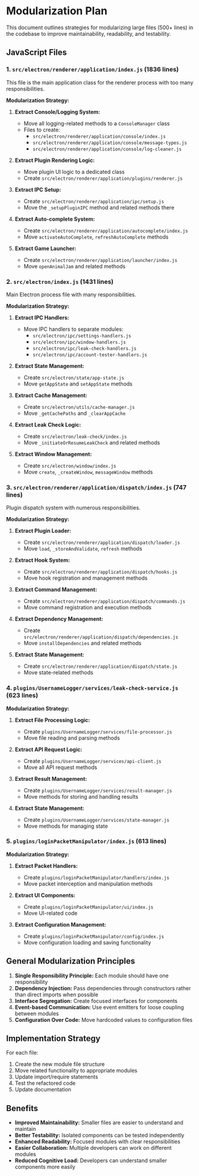 # Modularization Plan

This document outlines strategies for modularizing large files (500+ lines) in the codebase to improve maintainability, readability, and testability.

## JavaScript Files

### 1. `src/electron/renderer/application/index.js` (1836 lines)

This file is the main application class for the renderer process with too many responsibilities.

**Modularization Strategy:**

1. **Extract Console/Logging System:**
   - Move all logging-related methods to a `ConsoleManager` class
   - Files to create:
     - `src/electron/renderer/application/console/index.js`
     - `src/electron/renderer/application/console/message-types.js`
     - `src/electron/renderer/application/console/log-cleaner.js`

2. **Extract Plugin Rendering Logic:**
   - Move plugin UI logic to a dedicated class
   - Create `src/electron/renderer/application/plugins/renderer.js`

3. **Extract IPC Setup:**
   - Create `src/electron/renderer/application/ipc/setup.js`
   - Move the `_setupPluginIPC` method and related methods there

4. **Extract Auto-complete System:**
   - Create `src/electron/renderer/application/autocomplete/index.js`
   - Move `activateAutoComplete`, `refreshAutoComplete` methods

5. **Extract Game Launcher:**
   - Create `src/electron/renderer/application/launcher/index.js`
   - Move `openAnimalJam` and related methods

### 2. `src/electron/index.js` (1431 lines)

Main Electron process file with many responsibilities.

**Modularization Strategy:**

1. **Extract IPC Handlers:**
   - Move IPC handlers to separate modules:
     - `src/electron/ipc/settings-handlers.js`
     - `src/electron/ipc/window-handlers.js`
     - `src/electron/ipc/leak-check-handlers.js`
     - `src/electron/ipc/account-tester-handlers.js`

2. **Extract State Management:**
   - Create `src/electron/state/app-state.js`
   - Move `getAppState` and `setAppState` methods

3. **Extract Cache Management:**
   - Create `src/electron/utils/cache-manager.js`
   - Move `_getCachePaths` and `_clearAppCache`

4. **Extract Leak Check Logic:**
   - Create `src/electron/leak-check/index.js`
   - Move `_initiateOrResumeLeakCheck` and related methods 

5. **Extract Window Management:**
   - Create `src/electron/window/index.js`
   - Move `create`, `_createWindow`, `messageWindow` methods

### 3. `src/electron/renderer/application/dispatch/index.js` (747 lines)

Plugin dispatch system with numerous responsibilities.

**Modularization Strategy:**

1. **Extract Plugin Loader:**
   - Create `src/electron/renderer/application/dispatch/loader.js`
   - Move `load`, `_storeAndValidate`, `refresh` methods

2. **Extract Hook System:**
   - Create `src/electron/renderer/application/dispatch/hooks.js`
   - Move hook registration and management methods

3. **Extract Command Management:**
   - Create `src/electron/renderer/application/dispatch/commands.js`
   - Move command registration and execution methods

4. **Extract Dependency Management:**
   - Create `src/electron/renderer/application/dispatch/dependencies.js`
   - Move `installDependencies` and related methods

5. **Extract State Management:**
   - Create `src/electron/renderer/application/dispatch/state.js`
   - Move state-related methods

### 4. `plugins/UsernameLogger/services/leak-check-service.js` (623 lines)

**Modularization Strategy:**

1. **Extract File Processing Logic:**
   - Create `plugins/UsernameLogger/services/file-processor.js`
   - Move file reading and parsing methods

2. **Extract API Request Logic:**
   - Create `plugins/UsernameLogger/services/api-client.js`
   - Move all API request methods

3. **Extract Result Management:**
   - Create `plugins/UsernameLogger/services/result-manager.js`
   - Move methods for storing and handling results

4. **Extract State Management:**
   - Create `plugins/UsernameLogger/services/state-manager.js`
   - Move methods for managing state

### 5. `plugins/loginPacketManipulator/index.js` (613 lines)

**Modularization Strategy:**

1. **Extract Packet Handlers:**
   - Create `plugins/loginPacketManipulator/handlers/index.js`
   - Move packet interception and manipulation methods

2. **Extract UI Components:**
   - Create `plugins/loginPacketManipulator/ui/index.js`
   - Move UI-related code

3. **Extract Configuration Management:**
   - Create `plugins/loginPacketManipulator/config/index.js`
   - Move configuration loading and saving functionality

## General Modularization Principles

1. **Single Responsibility Principle:** Each module should have one responsibility
2. **Dependency Injection:** Pass dependencies through constructors rather than direct imports when possible
3. **Interface Segregation:** Create focused interfaces for components
4. **Event-based Communication:** Use event emitters for loose coupling between modules
5. **Configuration Over Code:** Move hardcoded values to configuration files

## Implementation Strategy

For each file:

1. Create the new module file structure
2. Move related functionality to appropriate modules
3. Update import/require statements 
4. Test the refactored code
5. Update documentation

## Benefits

- **Improved Maintainability:** Smaller files are easier to understand and maintain
- **Better Testability:** Isolated components can be tested independently
- **Enhanced Readability:** Focused modules with clear responsibilities
- **Easier Collaboration:** Multiple developers can work on different modules
- **Reduced Cognitive Load:** Developers can understand smaller components more easily 